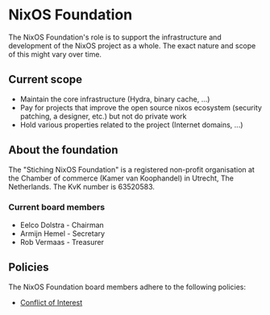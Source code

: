 # NixOS Foundation

The NixOS Foundation's role is to support the infrastructure and development of
the NixOS project as a whole. The exact nature and scope of this might vary
over time.

## Current scope

* Maintain the core infrastructure (Hydra, binary cache, ...)
* Pay for projects that improve the open source nixos ecosystem (security patching, a designer, etc.) but not do private work
* Hold various properties related to the project (Internet domains, ...)

## About the foundation

The "Stiching NixOS Foundation" is a registered non-profit organisation at the Chamber of commerce (Kamer van Koophandel) in Utrecht, The Netherlands. The KvK number is 63520583. 

### Current board members

* Eelco Dolstra - Chairman
* Armijn Hemel - Secretary
* Rob Vermaas - Treasurer

## Policies

The NixOS Foundation board members adhere to the following policies:

* [Conflict of Interest](policies/conflict_of_interest.md)
